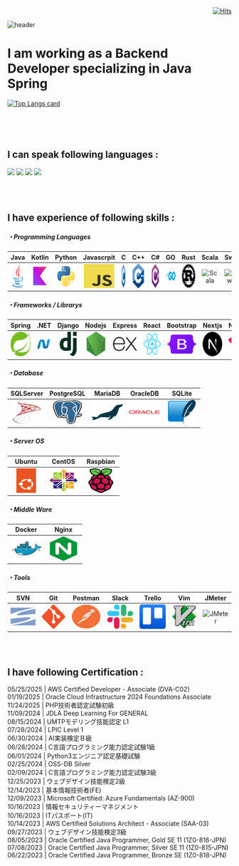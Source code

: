 <!-- Header -->
<div align=right>
  
[![Hits](https://hits.seeyoufarm.com/api/count/incr/badge.svg?url=https%3A%2F%2Fgithub.com%2Flixxlim%2F&count_bg=%2379C83D&title_bg=%23555555&icon=&icon_color=%23E7E7E7&title=hits&edge_flat=false)](https://hits.seeyoufarm.com)

</div>

![header](https://capsule-render.vercel.app/api?type=slice&color=gradient&text=Eunchong,&nbsp;LIM)

<h1 > I am working as a Backend Developer specializing in Java Spring </h1>

<!-- Chart Display -->
<div align=left>

  <!--[![Top Langs](https://github-readme-stats.vercel.app/api/top-langs?username=lixlim0&layout=pie)](https://github.com/anuraghazra/github-readme-stats)-->
  [![Top Langs card](https://github-readme-stats.vercel.app/api/top-langs/?username=lixxlim&card_width=550&show_icons=true&theme=radical)](https://github.com/lixxlim)
  
</div></br></br></br>

<!-- Languages -->  
<div>
<h2> I can speak following languages :</h2>
  <img src="https://img.shields.io/badge/Korean(Native)-007396?style=for-the-badge&logo=Korean&logoColor=white">
  <img src="https://img.shields.io/badge/Japanese(Fluency)-007396?style=for-the-badge&logo=Japanese&logoColor=white">
  <img src="https://img.shields.io/badge/English(Daily Conversation)-007396?style=for-the-badge&logo=English&logoColor=white">
  <img src="https://img.shields.io/badge/Chinese(Beginner)-007396?style=for-the-badge&logo=Chinese&logoColor=white">
</div></br></br></br>

<!-- Skills -->
<div>
  <h2> I have experience of following skills :</h2>
  <h5> ・Programming Languages </h5>
  
| Java | Kotlin | Python | Javascrpit | C | C++ | C# | GO | Rust | Scala | Swift |
|:----:|:------:|:------:|:----------:|:-:|:---:|:--:|:--:|:----:|:-----:|:-----:|
| <img src="https://github.com/devicons/devicon/blob/master/icons/java/java-original.svg" title="Java"  alt="Java" width="70" height="55"/>  | <img src="https://github.com/devicons/devicon/blob/master/icons/kotlin/kotlin-original.svg" title="Kotlin"  alt="Kotlin" width="70" height="55"/>  | <img src="https://github.com/devicons/devicon/blob/master/icons/python/python-original.svg" title="Python"  alt="Python" width="70" height="55"/>  | <img src="https://github.com/devicons/devicon/blob/master/icons/javascript/javascript-original.svg" title="JavaScript" alt="JavaScript" width="70" height="55"/>  | <img src="https://github.com/devicons/devicon/blob/master/icons/c/c-original.svg" title="C"  alt="C" width="70" height="55"/>  | <img src="https://github.com/devicons/devicon/blob/master/icons/cplusplus/cplusplus-original.svg" title="C++" alt="C++" width="70" height="55"/>  | <img src="https://github.com/devicons/devicon/blob/master/icons/csharp/csharp-original.svg" title="C#" alt="C#" width="70" height="55"/>  | <img src="https://github.com/devicons/devicon/blob/master/icons/go/go-original-wordmark.svg" title="Go" alt="Go" width="70" height="55"/>  | <img src="https://github.com/devicons/devicon/blob/master/icons/rust/rust-original.svg" title="Rust" alt="Rust" width="70" height="55"/>  | <img src="https://cdn.jsdelivr.net/gh/devicons/devicon@latest/icons/scala/scala-original.svg" title="Scala" alt="Scala" width="70" height="55"/>  | <img src="https://cdn.jsdelivr.net/gh/devicons/devicon@latest/icons/swift/swift-original.svg" title="Swift" alt="Swift" width="70" height="55"/>  |

  <h5> ・Frameworks / Librarys </h5>

| Spring | .NET | Django | Nodejs | Express | React | Bootstrap | Nextjs | Nestjs | Tailwind |
|:------:|:----:|:------:|:------:|:-----:|:---------:|:------:|:------:|:-------:|:--------:|
| <img src="https://github.com/devicons/devicon/blob/master/icons/spring/spring-original.svg" title="Spring"  alt="Spring" width="70" height="55"/>  | <img src="https://github.com/devicons/devicon/blob/master/icons/dot-net/dot-net-original.svg" title=".NET"  alt=".NET" width="70" height="55"/>  |  <img src="https://github.com/devicons/devicon/blob/master/icons/django/django-plain.svg" title="Django"  alt="Django" width="70" height="55"/>  | <img src="https://github.com/devicons/devicon/blob/master/icons/nodejs/nodejs-original.svg" title="Nodejs"  alt="Nodejs" width="70" height="55"/>  | <img src="https://github.com/devicons/devicon/blob/master/icons/express/express-original.svg" title="Express"  alt="Express" width="70" height="55"/>  | <img src="https://github.com/devicons/devicon/blob/master/icons/react/react-original.svg" title="React"  alt="React" width="70" height="55"/>  |  <img src="https://github.com/devicons/devicon/blob/master/icons/bootstrap/bootstrap-original.svg" title="Bootstrap"  alt="Bootstrap" width="70" height="55"/>  |   <img src="https://github.com/devicons/devicon/blob/master/icons/nextjs/nextjs-original.svg" title="Nextjs"  alt="Nextjs" width="70" height="55"/>  | <img src="https://github.com/devicons/devicon/blob/master/icons/nestjs/nestjs-original.svg" title="Nestjs"  alt="Nestjs" width="70" height="55"/>  | <img src="https://github.com/devicons/devicon/blob/master/icons/tailwindcss/tailwindcss-original.svg" title="Tailwind"  alt="Tailwind" width="70" height="55"/>  |

  
  <h5> ・Database</h5>

| SQLServer | PostgreSQL | MariaDB | OracleDB | SQLite |
|:---------:|:----------:|:-------:|:--------:|:------:|
| <img src="https://github.com/devicons/devicon/blob/master/icons/microsoftsqlserver/microsoftsqlserver-original.svg" title="SQLServer"  alt="SQLServer" width="70" height="55"/>  |  <img src="https://github.com/devicons/devicon/blob/master/icons/postgresql/postgresql-original.svg" title="PostgreSQL"  alt="PostgreSQL" width="70" height="55"/>  |  <img src="https://github.com/devicons/devicon/blob/master/icons/mariadb/mariadb-original.svg" title="MariaDB"  alt="MariaDB" width="70" height="55"/>  | <img src="https://github.com/devicons/devicon/blob/master/icons/oracle/oracle-original.svg" title="OracleDB"  alt="OracleDB" width="70" height="55"/>  |  <img src="https://github.com/devicons/devicon/blob/master/icons/sqlite/sqlite-original.svg" title="SQLite"  alt="SQLite" width="70" height="55"/>  | 

  
  <h5> ・Server OS</h5>

| Ubuntu | CentOS | Raspbian |
|:------:|:------:|:--------:|
| <img src="https://github.com/devicons/devicon/blob/master/icons/ubuntu/ubuntu-original.svg" title="Ubuntu"  alt="Ubuntu" width="70" height="55"/>  | <img src="https://github.com/devicons/devicon/blob/master/icons/centos/centos-original.svg" title="CentOS"  alt="CentOS" width="70" height="55"/> | <img src="https://github.com/devicons/devicon/blob/master/icons/raspberrypi/raspberrypi-original.svg" title="Raspbian"  alt="Raspbian" width="70" height="55"/> |


  <h5> ・Middle Ware </h5>

| Docker | Nginx |
|:------:|:-----:|
| <img src="https://github.com/devicons/devicon/blob/master/icons/docker/docker-original.svg" title="Docker"  alt="Docker" width="70" height="55"/>  |  <img src="https://github.com/devicons/devicon/blob/master/icons/nginx/nginx-original.svg" title="Nginx"  alt="Nginx" width="70" height="55"/>  |

  <h5> ・Tools </h5>

| SVN | Git | Postman | Slack | Trello | Vim | JMeter |
|:---:|:---:|:-------:|:-----:|:------:|:---:|:------:|
| <img src="https://github.com/devicons/devicon/blob/master/icons/subversion/subversion-original.svg" title="SVN"  alt="SVN" width="70" height="55"/>  | <img src="https://github.com/devicons/devicon/blob/master/icons/git/git-original.svg" title="Git"  alt="Git" width="70" height="55"/>  | <img src="https://github.com/devicons/devicon/blob/master/icons/postman/postman-original.svg" title="Postman"  alt="Postman" width="70" height="55"/>  | <img src="https://github.com/devicons/devicon/blob/master/icons/slack/slack-original.svg" title="Slack"  alt="Slack" width="70" height="55"/>  | <img src="https://github.com/devicons/devicon/blob/master/icons/trello/trello-original.svg" title="Trello"  alt="Trello" width="70" height="55"/>  | <img src="https://github.com/devicons/devicon/blob/master/icons/vim/vim-original.svg" title="Vim"  alt="Vim" width="70" height="55"/>  | <img src="https://github.com/lixlim0/lixlim0/blob/main/assets/img/jmeter_square.svg" title="JMeter"  alt="JMeter" width="70" height="55"/>  |
  
  
</div></br></br>

<!-- Certifications -->  
<div>
  <h2> I have following Certification :</h2>
  <div> 05/25/2025 | AWS Certified Developer - Associate (DVA-C02) </div>
  <div> 01/19/2025 | Oracle Cloud Infrastructure 2024 Foundations Associate </div>
  <div> 11/24/2025 | PHP技術者認定試験初級 </div>
  <div> 11/09/2024 | JDLA Deep Learning For GENERAL </div>
  <div> 08/15/2024 | UMTPモデリング技能認定 L1 </div>
  <div> 07/28/2024 | LPIC Level 1 </div>
  <div> 06/30/2024 | AI実装検定Ｂ級 </div>
  <div> 06/28/2024 | C言語プログラミング能力認定試験1級 </div>
  <div> 06/01/2024 | Python3エンジニア認定基礎試験 </div>
  <div> 02/25/2024 | OSS-DB Silver </div>
  <div> 02/09/2024 | C言語プログラミング能力認定試験3級 </div>
  <div> 12/25/2023 | ウェブデザイン技能検定2級 </div>
  <div> 12/14/2023 | 基本情報技術者(FE) </div>
  <div> 12/09/2023 | Microsoft Certified: Azure Fundamentals (AZ-900) </div>
  <div> 10/16/2023 | 情報セキュリティーマネジメント </div>
  <div> 10/16/2023 | ITパスポート(IT) </div>
  <div> 10/14/2023 | AWS Certified Solutions Architect - Associate (SAA-03) </div>
  <div> 09/27/2023 | ウェブデザイン技能検定3級 </div>
  <div> 08/05/2023 | Oracle Certified Java Programmer, Gold SE 11 (1Z0-816-JPN) </div>
  <div> 07/08/2023 | Oracle Certified Java Programmer, Silver SE 11 (1Z0-815-JPN) </div>
  <div> 06/22/2023 | Oracle Certified Java Programmer, Bronze SE (1Z0-818-JPN) </div>
</div>
